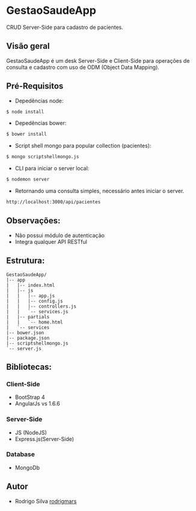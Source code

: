 # GestaoSaudeApp

CRUD Server-Side para cadastro de pacientes.

## Visão geral
GestaoSaudeApp é um desk Server-Side e Client-Side para operações de consulta e cadastro com uso de ODM (Object Data Mapping).

## Pré-Requisitos
* Depedências node:
```sh
$ node install
```
* Depedências bower:
```sh
$ bower install
```
* Script shell mongo para popular collection (pacientes):
```sh
$ mongo scriptshellmongo.js
```
* CLI para iniciar o server local:
```sh
$ nodemon server
```
* Retornando uma consulta simples, necessário antes iniciar o server.
```sh
http://localhost:3000/api/pacientes 
```

## Observações:
* Não possui módulo de autenticação
* Integra qualquer API RESTful

## Estrutura:
```
GestaoSaudeApp/
|-- app
|   |-- index.html
|   |-- js
|   |   |-- app.js
|   |   |-- config.js
|   |   |-- controllers.js
|   |   `-- services.js
|   |-- partials
|   |   `-- home.html
|   `-- services
|-- bower.json
|-- package.json
|-- scriptshellmongo.js
`-- server.js
```

## Bibliotecas:

### Client-Side
* BootStrap 4
* AngularJs vs 1.6.6

### Server-Side
* JS (NodeJS)
* Express.js(Server-Side)

### Database
* MongoDb

## Autor
* Rodrigo Silva [rodrigmars](https://github.com/rodrigmars)
